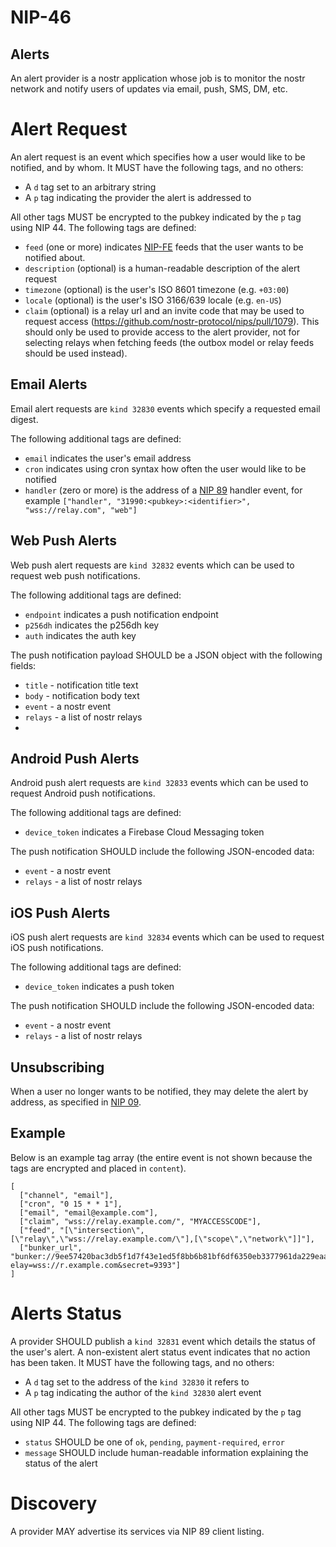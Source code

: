 NIP-46
======

Alerts
------

An alert provider is a nostr application whose job is to monitor the nostr network and notify users of updates via email, push, SMS, DM, etc.

# Alert Request

An alert request is an event which specifies how a user would like to be notified, and by whom. It MUST have the following tags, and no others:

- A `d` tag set to an arbitrary string
- A `p` tag indicating the provider the alert is addressed to

All other tags MUST be encrypted to the pubkey indicated by the `p` tag using NIP 44. The following tags are defined:

- `feed` (one or more) indicates [NIP-FE](https://github.com/nostr-protocol/nips/pull/1554) feeds that the user wants to be notified about.
- `description` (optional) is a human-readable description of the alert request
- `timezone` (optional) is the user's ISO 8601 timezone (e.g. `+03:00`)
- `locale` (optional) is the user's ISO 3166/639 locale (e.g. `en-US`)
- `claim` (optional) is a relay url and an invite code that may be used to request access (https://github.com/nostr-protocol/nips/pull/1079). This should only be used to provide access to the alert provider, not for selecting relays when fetching feeds (the outbox model or relay feeds should be used instead).

## Email Alerts

Email alert requests are `kind 32830` events which specify a requested email digest.

The following additional tags are defined:

- `email` indicates the user's email address
- `cron` indicates using cron syntax how often the user would like to be notified
- `handler` (zero or more) is the address of a [NIP 89](./89.md) handler event, for example `["handler", "31990:<pubkey>:<identifier>", "wss://relay.com", "web"]`

## Web Push Alerts

Web push alert requests are `kind 32832` events which can be used to request web push notifications.

The following additional tags are defined:

- `endpoint` indicates a push notification endpoint
- `p256dh` indicates the p256dh key
- `auth` indicates the auth key

The push notification payload SHOULD be a JSON object with the following fields:

- `title` - notification title text
- `body` - notification body text
- `event` - a nostr event
- `relays` - a list of nostr relays
-
## Android Push Alerts

Android push alert requests are `kind 32833` events which can be used to request Android push notifications.

The following additional tags are defined:

- `device_token` indicates a Firebase Cloud Messaging token

The push notification SHOULD include the following JSON-encoded data:

- `event` - a nostr event
- `relays` - a list of nostr relays

## iOS Push Alerts

iOS push alert requests are `kind 32834` events which can be used to request iOS push notifications.

The following additional tags are defined:

- `device_token` indicates a push token

The push notification SHOULD include the following JSON-encoded data:

- `event` - a nostr event
- `relays` - a list of nostr relays

## Unsubscribing

When a user no longer wants to be notified, they may delete the alert by address, as specified in [NIP 09](./09.md).

## Example

Below is an example tag array (the entire event is not shown because the tags are encrypted and placed in `content`).

```jsonc
[
  ["channel", "email"],
  ["cron", "0 15 * * 1"],
  ["email", "email@example.com"],
  ["claim", "wss://relay.example.com/", "MYACCESSCODE"],
  ["feed", "[\"intersection\",[\"relay\",\"wss://relay.example.com/\"],[\"scope\",\"network\"]]"],
  ["bunker_url", "bunker://9ee57420bac3db5f1d7f43e1ed5f8bb6b81bf6df6350eb3377961da229eaab22?elay=wss://r.example.com&secret=9393"]
]
```

# Alerts Status

A provider SHOULD publish a `kind 32831` event which details the status of the user's alert. A non-existent alert status event indicates that no action has been taken. It MUST have the following tags, and no others:

- A `d` tag set to the address of the `kind 32830` it refers to
- A `p` tag indicating the author of the `kind 32830` alert event

All other tags MUST be encrypted to the pubkey indicated by the `p` tag using NIP 44. The following tags are defined:

- `status` SHOULD be one of `ok`, `pending`, `payment-required`, `error`
- `message` SHOULD include human-readable information explaining the status of the alert

# Discovery

A provider MAY advertise its services via NIP 89 client listing.

